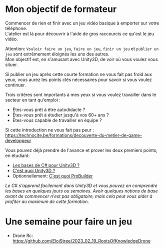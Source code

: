 # Mon objectif de formateur

Commencer de rien et finir avec un jeu vidéo basique à emporter sur votre téléphone.  
L'atelier est là pour découvrir à l'aide de gros raccourcis ce qu'est le jeu vidéo.

Attention: `Vouloir faire un jeu`, `faire un jeu`, `finir un jeu` et `publier un jeu` sont extrêmement éloignés les uns des autres.  
Mon objectif est, en s'amusant avec Unity3D, de voir où vous voulez vous situer.

Si publier un jeu après cette courte formation ne vous fait pas froid aux yeux, vous aurez les points clés nécessaires pour savoir si vous voulez continuer.

Trois critères sont importants à mes yeux si vous voulez travailler dans le secteur en tant qu'emploi :  
- Êtes-vous prêt à être autodidacte ?  
- Êtes-vous prêt à étudier jusqu'à vos 60+ ans ?  
- Êtes-vous capable de travailler en équipe ?

Si cette introduction ne vous fait pas peur :  
https://technocite.be/formations/decouverte-du-metier-de-game-developpeur

Vous pouvez déjà prendre de l'avance et prover les deux premiers points, en étudiant:
- [Les bases de C# pour Unity3D ?](https://www.youtube.com/results?search_query=les+bases+de+c%23+pour+Unity3D)
- [C'est quoi Unity3D ?](https://www.youtube.com/results?search_query=C%27est+quoi+Unity3D++pour+débutant)
- Optionnellement: [C'est quoi ProBuilder](https://youtu.be/Re6wU7zPlXI)

_Le C# s'apprend facilement dans Unity3D et vous pouvez en comprendre les bases en quelques jours ou semaines._
_Avoir quelques notions de base avant de commencer n'est pas obligatoire, mais cela peut vous aider à profiter au maximum de cette formation._

# Une semaine pour faire un jeu 

- Drone Rc: https://github.com/EloiStree/2023_02_19_RootsOfKnowledgeDrone  

